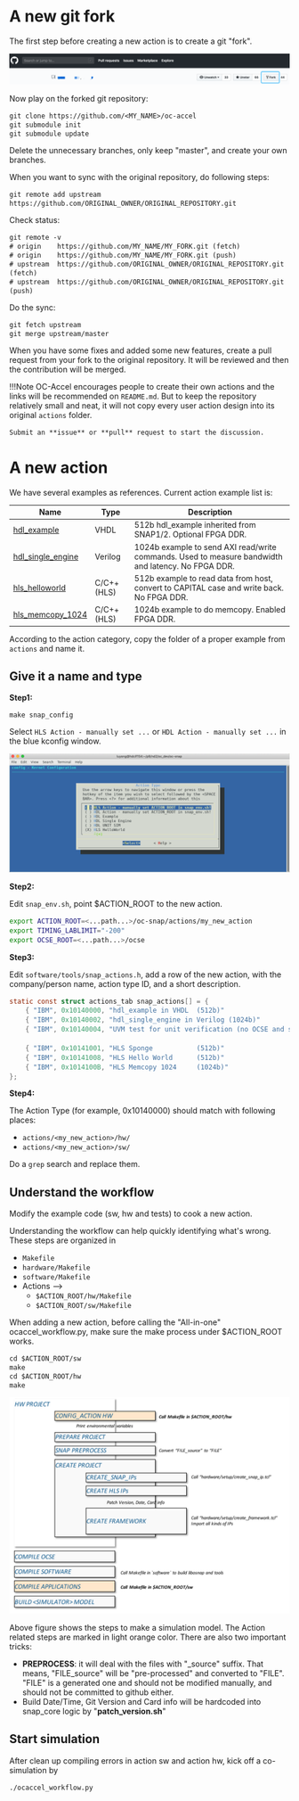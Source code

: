 # A new git fork

The first step before creating a new action is to create a git "fork".

![fork](pictures/3-fork.png)

Now play on the forked git repository:
```
git clone https://github.com/<MY_NAME>/oc-accel
git submodule init
git submodule update
```

Delete the unnecessary branches, only keep "master", and create your own branches. 

When you want to sync with the original repository, do following steps: 

```
git remote add upstream https://github.com/ORIGINAL_OWNER/ORIGINAL_REPOSITORY.git
```

Check status:
```
git remote -v
# origin    https://github.com/MY_NAME/MY_FORK.git (fetch)
# origin    https://github.com/MY_NAME/MY_FORK.git (push)
# upstream  https://github.com/ORIGINAL_OWNER/ORIGINAL_REPOSITORY.git (fetch)
# upstream  https://github.com/ORIGINAL_OWNER/ORIGINAL_REPOSITORY.git (push)
```

Do the sync:
```
git fetch upstream
git merge upstream/master
```

When you have some fixes and added some new features, create a pull request from your fork to the original repository. It will be reviewed and then the contribution will be merged. 

!!!Note
    OC-Accel encourages people to create their own actions and the links will be recommended on `README.md`. But to keep the repository relatively small and neat, it will not copy every user action design into its original `actions` folder. 

    Submit an **issue** or **pull** request to start the discussion.


# A new action

We have several examples as references. Current action example list is:

| Name | Type | Description |
|------|--------|-------------|
|[hdl_example] | VHDL | 512b hdl_example inherited from SNAP1/2. Optional FPGA DDR.|
|[hdl_single_engine] | Verilog | 1024b example to send AXI read/write commands. Used to measure bandwidth and latency. No FPGA DDR.|
|[hls_helloworld] | C/C++(HLS) | 512b example to read data from host, convert to CAPITAL case and write back. No FPGA DDR.|
|[hls_memcopy_1024] | C/C++(HLS) | 1024b example to do memcopy. Enabled FPGA DDR. |


[hdl_example]: ../../actions-doc/hdl_example/index.html
[hdl_single_engine]: ../../actions-doc/hdl_single_engine/index.html
[hls_helloworld]: ../../actions-doc/hls_helloworld/index.html
[hls_memcopy_1024]: ../../actions-doc/hls_memcopy_1024/index.html

According to the action category, copy the folder of a proper example from `actions` and name it. 

## Give it a name and type

**Step1:** 

```
make snap_config
```
Select `HLS Action - manually set ...` or `HDL Action - manually set ...` in the blue kconfig window.

![kconfig-name](pictures/3-kconfig-name.png)


**Step2:**

Edit `snap_env.sh`, point $ACTION_ROOT to the new action.

``` bash
export ACTION_ROOT=<...path...>/oc-snap/actions/my_new_action
export TIMING_LABLIMIT="-200"
export OCSE_ROOT=<...path...>/ocse
```

**Step3:**

Edit `software/tools/snap_actions.h`, add a row of the new action, with the company/person name, action type ID, and a short description. 

``` C
static const struct actions_tab snap_actions[] = {
    { "IBM", 0x10140000, "hdl_example in VHDL  (512b)"                           },
    { "IBM", 0x10140002, "hdl_single_engine in Verilog (1024b)"                  },
    { "IBM", 0x10140004, "UVM test for unit verification (no OCSE and software)" },

    { "IBM", 0x10141001, "HLS Sponge           (512b)"                           },
    { "IBM", 0x10141008, "HLS Hello World      (512b)"                           },
    { "IBM", 0x1014100B, "HLS Memcopy 1024     (1024b)"                          },
};
```

**Step4:**

The Action Type (for example, 0x10140000) should match with following places:

* `actions/<my_new_action>/hw/`
* `actions/<my_new_action>/sw/`

Do a `grep` search and replace them.


## Understand the workflow

Modify the example code (sw, hw and tests) to cook a new action. 

Understanding the workflow can help quickly identifying what's wrong. These steps are organized in 

* `Makefile`
* `hardware/Makefile`
* `software/Makefile`
* Actions --> 
    * `$ACTION_ROOT/hw/Makefile`
    * `$ACTION_ROOT/sw/Makefile`

When adding a new action, before calling the "All-in-one" ocaccel_workflow.py, make sure the make process under $ACTION_ROOT works. 
```
cd $ACTION_ROOT/sw
make
cd $ACTION_ROOT/hw
make
```

![workflow](pictures/3-workflow.svg)

Above figure shows the steps to make a simulation model. The Action related steps are marked in light orange color. There are also two important tricks:

* **PREPROCESS**: it will deal with the files with "_source" suffix. That means, "FILE_source" will be "pre-processed" and converted to "FILE". "FILE" is a generated one and should not be modified manually, and should not be committed to github either.
* Build Date/Time, Git Version and Card info will be hardcoded into snap_core logic by "**patch_version.sh**"

## Start simulation
After clean up compiling errors in action sw and action hw, kick off a co-simulation by 

```
./ocaccel_workflow.py
```

